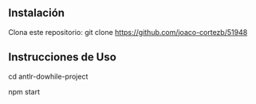 ## Instalación

Clona este repositorio: git clone https://github.com/joaco-cortezb/51948


## Instrucciones de Uso

cd antlr-dowhile-project

npm start
